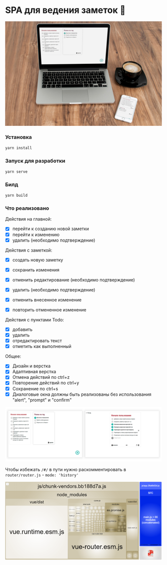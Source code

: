 # SPA для ведения заметок 📝

<img src="public/img/preview.jpg"  />

### Установка

```sh
yarn install
```

### Запуск для разработки

```sh
yarn serve
```

### Билд

```sh
yarn build
```

### Что реализовано

Действия на главной:

- [x] перейти к созданию новой заметки
- [x] перейти к изменению
- [x] удалить (необходимо подтверждение)

Действия с заметкой:

- [x] создать новую заметку
- [x] сохранить изменения
- [x] отменить редактирование (необходимо подтверждение)
- [x] удалить (необходимо подтверждение)
- [x] отменить внесенное изменение
- [x] повторить отмененное изменение


Действия с пунктами Todo:

- [x] добавить
- [x] удалить
- [x] отредактировать текст
- [x] отметить как выполненный

Общее:

- [x] Дизайн и верстка
- [x] Адаптивная верстка
- [x] Отмена действий по ctrl+z
- [x] Повторение действий по ctrl+y
- [x] Сохранение по ctrl+s
- [x] Диалоговые окна должны быть реализованы без использования "alert", "prompt" и "confirm"

![](public/img/preview.png)

Чтобы избежать `/#/` в пути нужно раскомментировать в  `router/router.js`  - `mode: 'history'`

![](public/img/report.png)
